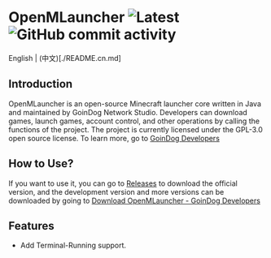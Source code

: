 # OpenMLauncher ![Latest](https://img.shields.io/badge/Latest_Version-1.0.0.3912-green) ![GitHub commit activity](https://img.shields.io/github/commit-activity/t/GoinDog-Network-Studio/OpenMLauncher)
English | (中文)[./README.cn.md]
## Introduction
OpenMLauncher is an open-source Minecraft launcher core written in Java and maintained by GoinDog Network Studio. Developers can download games, launch games, account control, and other operations by calling the functions of the project. The project is currently licensed under the GPL-3.0 open source license. To learn more, go to [GoinDog Developers](https://developers.goindog.cn/openmlauncher)
## How to Use?
If you want to use it, you can go to [Releases](https://github.com/SkeletalAunt477/OpenMLauncher/releases) to download the official version, and the development version and more versions can be downloaded by going to [Download OpenMLauncher - GoinDog Developers](https://developers.goindog.cn/openmlauncher/download)
## Features
- Add Terminal-Running support.